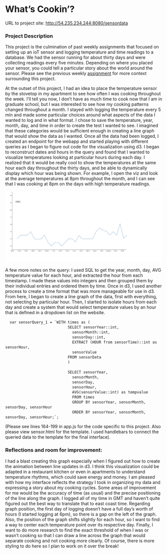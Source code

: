 # What’s Cookin’?

URL to project site: http://54.235.234.244:8080/sensordata

### Project Description
This project is the culmination of past weekly assignments that focused on setting up an ioT sensor and logging temperature and time readings to a database. We had the sensor running for about thirty days and were collecting readings every five minutes. Depending on where you placed your sensor, you could tell a particular story about the world around the sensor. Please see the previous weekly [assignment](https://github.com/joutwater/Data-Structures/tree/master/week09) for more context surrounding this project.

At the outset of this project, I had an idea to place the temperature sensor by the stovetop in my apartment to see how often I was cooking throughout the week. I’ll tell you now, I don’t have as much time to cook now that I am in graduate school, but I was interested to see how my cooking patterns changed throughout a month. I stayed with logging the temperature every 5 min and made some particular choices around what aspects of the data I wanted to log and in what format. I chose to save the temperature, year, month, day, and time in order to create the test I wanted to see. I imagined that these categories would be sufficient enough in creating a line graph that would show the data as I wanted. Once all the data had been logged, I created an endpoint for the webapp and started playing with different queries as I began to figure out code for the visualization using d3. I began to reconstruct dates and hours in the query and found that I wanted to visualize temperatures looking at particular hours during each day. I realized that it would be really cool to show the temperatures at the same hour each day throughout the thirty days, and be able to dynamically display which hour was being shown. For example, I open the viz and look at the average temperatures at 8pm throughout the month, and I can see that I was cooking at 8pm on the days with high temperature readings.

![Image](https://github.com/joutwater/Data-Structures/blob/master/Final_Assignment_3/Sensor_ss.png)

A few more notes on the query: I used SQL to get the year, month, day, AVG temperature value for each hour, and extracted the hour from each timestamp. I made these values into integers and then grouped them by their individual entries and ordered them by time. Once in d3, I used another process to create a time format that was more manageable for use in d3. From here, I began to create a line graph of the data, first with everything, not selecting by particular hour. Then, I started to isolate hours from each day and create a system that would select temperature values by an hour that is defined in a dropdown list on the website. 

      var sensorQuery_1 = `WITH times as (
                                SELECT sensorYear::int,
                                  sensorMonth::int,
                                  sensorDay::int,
                                  EXTRACT (HOUR from sensorTime)::int as sensorHour,
                                  sensorValue
                                FROM sensorData
                                )
      
                                SELECT sensorYear,
                                  sensorMonth,
                                  sensorDay,
                                  sensorHour,
                                  AVG(sensorValue::int) as tempvalue
                                  FROM times
                                  GROUP BY sensorYear, sensorMonth, sensorDay, sensorHour
                                  ORDER BY sensorYear, sensorMonth, sensorDay, sensorHour;`;
                                  
(Please see lines 164-199 in app.js for the code specific to this project. Also please view sensor.html for the template. I used handlebars to connect the queried data to the template for the final interface). 

### Reflections and room for improvement:

I had a blast creating this graph especially when I figured out how to create the animation between line updates in d3. I think this visualization could be adapted in a restaurant kitchen or even in apartments to understand temperature rhythms, which could save energy and money. I am pleased with how my interface reflects the strategy I took in organizing my data and expressing a story about my cooking cycles. Some areas of improvement for me would be the accuracy of time (as usual) and the precise positioning of the line along the graph. I logged all of my time in GMT and haven’t quite figured out the best way to translate that to east coast time. Regarding graph position, the first day of logging doesn’t have a full day’s worth of hours (I started logging at 6pm), so there is a gap on the left of the graph. Also, the position of the graph shifts slightly for each hour, so I want to find a way to center each temperature point over its respective day. Finally, I want to do more research to find the exact threshold of when I was or wasn’t cooking so that I can draw a line across the graph that would separate cooking and not cooking more clearly. Of course, there is more styling to do here so I plan to work on it over the break! 

